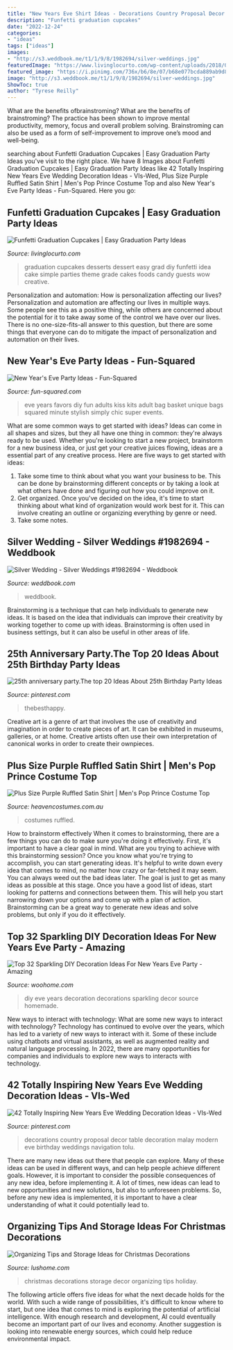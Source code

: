 ```yaml
---
title: "New Years Eve Shirt Ideas - Decorations Country Proposal Decor Table Decoration Malay Modern Eve Birthday Weddings Navigation Tolu"
description: "Funfetti graduation cupcakes"
date: "2022-12-24"
categories:
- "ideas"
tags: ["ideas"]
images:
- "http://s3.weddbook.me/t1/1/9/8/1982694/silver-weddings.jpg"
featuredImage: "https://www.livinglocurto.com/wp-content/uploads/2018/04/Graduation-Party-Ideas-Easy-Cupcakes-.jpg"
featured_image: "https://i.pinimg.com/736x/b6/8e/07/b68e077bcda889ab9d8edfb094a66935.jpg"
image: "http://s3.weddbook.me/t1/1/9/8/1982694/silver-weddings.jpg"
ShowToc: true
author: "Tyrese Reilly"
---
```



What are the benefits ofbrainstroming?
What are the benefits of brainstroming? The practice has been shown to improve mental productivity, memory, focus and overall problem solving. Brainstroming can also be used as a form of self-improvement to improve one’s mood and well-being.

	

		
searching about Funfetti Graduation Cupcakes | Easy Graduation Party Ideas you've visit to the right place. We have 8 Images about Funfetti Graduation Cupcakes | Easy Graduation Party Ideas like 42 Totally Inspiring New Years Eve Wedding Decoration Ideas - VIs-Wed, Plus Size Purple Ruffled Satin Shirt | Men&#039;s Pop Prince Costume Top and also New Year&#039;s Eve Party Ideas - Fun-Squared. Here you go:
		
    
## Funfetti Graduation Cupcakes | Easy Graduation Party Ideas

<img loading=lazy src="https://www.livinglocurto.com/wp-content/uploads/2018/04/Graduation-Party-Ideas-Easy-Cupcakes-.jpg" onerror="this.onerror=null;this.src='https://tse3.mm.bing.net/th?id=OIP.kMgpY8oNjeaelA19RZmv4gHaLH&amp;pid=15.1';" alt="Funfetti Graduation Cupcakes | Easy Graduation Party Ideas">

_Source: livinglocurto.com_

>graduation cupcakes desserts dessert easy grad diy funfetti idea cake simple parties theme grade cakes foods candy guests wow creative. 

	

Personalization and automation: How is personalization affecting our lives?
Personalization and automation are affecting our lives in multiple ways. Some people see this as a positive thing, while others are concerned about the potential for it to take away some of the control we have over our lives. There is no one-size-fits-all answer to this question, but there are some things that everyone can do to mitigate the impact of personalization and automation on their lives.

    
## New Year&#039;s Eve Party Ideas - Fun-Squared

<img loading=lazy src="http://fun-squared.com/wp-content/uploads/2016/12/kiss-me-kits-new-years-eve-PIN2.png" onerror="this.onerror=null;this.src='https://tse3.mm.bing.net/th?id=OIP.ihERWtOZsVQ4Vp3vgJi9qgHaJ2&amp;pid=15.1';" alt="New Year&#039;s Eve Party Ideas - Fun-Squared">

_Source: fun-squared.com_

>eve years favors diy fun adults kiss kits adult bag basket unique bags squared minute stylish simply chic super events. 

	

What are some common ways to get started with ideas?
Ideas can come in all shapes and sizes, but they all have one thing in common: they're always ready to be used. Whether you're looking to start a new project, brainstorm for a new business idea, or just get your creative juices flowing, ideas are a essential part of any creative process. Here are five ways to get started with ideas: 
1. Take some time to think about what you want your business to be. This can be done by brainstorming different concepts or by taking a look at what others have done and figuring out how you could improve on it. 
2. Get organized. Once you've decided on the idea, it's time to start thinking about what kind of organization would work best for it. This can involve creating an outline or organizing everything by genre or need. 
3. Take some notes.

    
## Silver Wedding - Silver Weddings #1982694 - Weddbook

<img loading=lazy src="http://s3.weddbook.me/t1/1/9/8/1982694/silver-weddings.jpg" onerror="this.onerror=null;this.src='https://tse3.mm.bing.net/th?id=OIP._anX0yEybK3Egd4YO-mwJQHaLI&amp;pid=15.1';" alt="Silver Wedding - Silver Weddings #1982694 - Weddbook">

_Source: weddbook.com_

>weddbook. 

	

Brainstorming is a technique that can help individuals to generate new ideas. It is based on the idea that individuals can improve their creativity by working together to come up with ideas. Brainstorming is often used in business settings, but it can also be useful in other areas of life.

    
## 25th Anniversary Party.The Top 20 Ideas About 25th Birthday Party Ideas

<img loading=lazy src="https://i.pinimg.com/736x/b6/8e/07/b68e077bcda889ab9d8edfb094a66935.jpg" onerror="this.onerror=null;this.src='https://tse1.mm.bing.net/th?id=OIP.8aJW_vPsia3Zwq2kNJbZPAHaLH&amp;pid=15.1';" alt="25th anniversary party.The top 20 Ideas About 25th Birthday Party Ideas">

_Source: pinterest.com_

>thebesthappy. 

	

Creative art is a genre of art that involves the use of creativity and imagination in order to create pieces of art. It can be exhibited in museums, galleries, or at home. Creative artists often use their own interpretation of canonical works in order to create their ownpieces.

    
## Plus Size Purple Ruffled Satin Shirt | Men&#039;s Pop Prince Costume Top

<img loading=lazy src="https://www.heavencostumes.com.au/media/catalog/product/cache/87e1f69bc93e13dd75c69321dae7010a/u/w/uw-29730x-purple-satin-men-s-plus-size-ruffled-pop-star-prince-costume-shirt-1500.jpg" onerror="this.onerror=null;this.src='https://tse2.mm.bing.net/th?id=OIP.HxnfV6-PRnmlK0SfqynerwHaJ4&amp;pid=15.1';" alt="Plus Size Purple Ruffled Satin Shirt | Men&#039;s Pop Prince Costume Top">

_Source: heavencostumes.com.au_

>costumes ruffled. 

	

How to brainstorm effectively
When it comes to brainstorming, there are a few things you can do to make sure you're doing it effectively. First, it's important to have a clear goal in mind. What are you trying to achieve with this brainstorming session? Once you know what you're trying to accomplish, you can start generating ideas. It's helpful to write down every idea that comes to mind, no matter how crazy or far-fetched it may seem. You can always weed out the bad ideas later. The goal is just to get as many ideas as possible at this stage. Once you have a good list of ideas, start looking for patterns and connections between them. This will help you start narrowing down your options and come up with a plan of action. Brainstorming can be a great way to generate new ideas and solve problems, but only if you do it effectively.

    
## Top 32 Sparkling DIY Decoration Ideas For New Years Eve Party - Amazing

<img loading=lazy src="http://www.woohome.com/wp-content/uploads/2013/12/diy-new-year-eve-decorations-17-2.jpg" onerror="this.onerror=null;this.src='https://tse3.mm.bing.net/th?id=OIP.ClBXm_RZTHdoOPHRJGLz1wHaNI&amp;pid=15.1';" alt="Top 32 Sparkling DIY Decoration Ideas For New Years Eve Party - Amazing">

_Source: woohome.com_

>diy eve years decoration decorations sparkling decor source homemade. 

	

New ways to interact with technology: What are some new ways to interact with technology?
Technology has continued to evolve over the years, which has led to a variety of new ways to interact with it. Some of these include using chatbots and virtual assistants, as well as augmented reality and natural language processing. In 2022, there are many opportunities for companies and individuals to explore new ways to interacts with technology.

    
## 42 Totally Inspiring New Years Eve Wedding Decoration Ideas - VIs-Wed

<img loading=lazy src="https://i.pinimg.com/736x/cf/17/35/cf173543f027e460aba38c396727b6e3.jpg" onerror="this.onerror=null;this.src='https://tse3.mm.bing.net/th?id=OIP.2D_OIaW3xDtZBUmtHI3BEQHaLH&amp;pid=15.1';" alt="42 Totally Inspiring New Years Eve Wedding Decoration Ideas - VIs-Wed">

_Source: pinterest.com_

>decorations country proposal decor table decoration malay modern eve birthday weddings navigation tolu. 

	

There are many new ideas out there that people can explore. Many of these ideas can be used in different ways, and can help people achieve different goals. However, it is important to consider the possible consequences of any new idea, before implementing it. A lot of times, new ideas can lead to new opportunities and new solutions, but also to unforeseen problems. So, before any new idea is implemented, it is important to have a clear understanding of what it could potentially lead to.

    
## Organizing Tips And Storage Ideas For Christmas Decorations

<img loading=lazy src="https://www.lushome.com/wp-content/uploads/2020/12/christmas-tree-decorations.jpg" onerror="this.onerror=null;this.src='https://tse3.mm.bing.net/th?id=OIP.cECvSesnS8WbLFALyxiG4QHaJ9&amp;pid=15.1';" alt="Organizing Tips and Storage Ideas for Christmas Decorations">

_Source: lushome.com_

>christmas decorations storage decor organizing tips holiday. 

	

The following article offers five ideas for what the next decade holds for the world. With such a wide range of possibilities, it's difficult to know where to start, but one idea that comes to mind is exploring the potential of artificial intelligence. With enough research and development, AI could eventually become an important part of our lives and economy. Another suggestion is looking into renewable energy sources, which could help reduce environmental impact.

